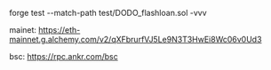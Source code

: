 


forge test --match-path test/DODO_flashloan.sol  -vvv

mainet: 
    https://eth-mainnet.g.alchemy.com/v2/qXFbrurfVJ5Le9N3T3HwEi8Wc06v0Ud3

bsc:
    https://rpc.ankr.com/bsc
